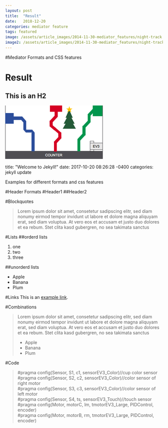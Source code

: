 ```yaml
---
layout: post
title:  "Result"
date:   2018-12-20
categories: mediator feature
tags: featured
image: /assets/article_images/2014-11-30-mediator_features/night-track.JPG
image2: /assets/article_images/2014-11-30-mediator_features/night-track-mobile.JPG
---
```

#Mediator Formats and CSS features

Result
======

This is an H2
-------------

![Alt text](/assets/images/line.png)

title: "Welcome to Jekyll!"
date: 2017-10-20 08:26:28 -0400
categories: jekyll update

Examples for different formats and css features

#Header Formats
#Header1
##Header2

#Blockquotes
>Lorem ipsum dolor sit amet, consetetur sadipscing elitr, sed diam nonumy eirmod tempor invidunt ut labore et dolore magna aliquyam erat, sed diam voluptua. At vero eos et accusam et justo duo dolores et ea rebum. Stet clita kasd gubergren, no sea takimata sanctus

#Lists
##orderd lists
1. one
2. two
3. three


##unorderd lists
- Apple
- Banana
- Plum

#Links
This is an [example link](http://example.com/ "With a Title").

#Combinations
>Lorem ipsum dolor sit amet, consetetur sadipscing elitr, sed diam nonumy eirmod tempor invidunt ut labore et dolore magna aliquyam erat, sed diam voluptua. At vero eos et accusam et justo duo dolores et ea rebum. Stet clita kasd gubergren, no sea takimata sanctus
>
> - Apple
> - Banana
> - Plum


#Code
>#pragma config(Sensor, S1, c1, sensorEV3_Color)//cup color sensor</br>
#pragma config(Sensor, S2, c2, sensorEV3_Color)//color sensor of right motor </br>
#pragma config(Sensor, S3, c3, sensorEV3_Color)//color sensor of left motor </br>
#pragma config(Sensor, S4, ts, sensorEV3_Touch)//touch sensor </br>
#pragma config(Motor, motorC, lm, tmotorEV3_Large, PIDControl, encoder) </br>
#pragma config(Motor, motorB, rm, tmotorEV3_Large, PIDControl, encoder) </br>




